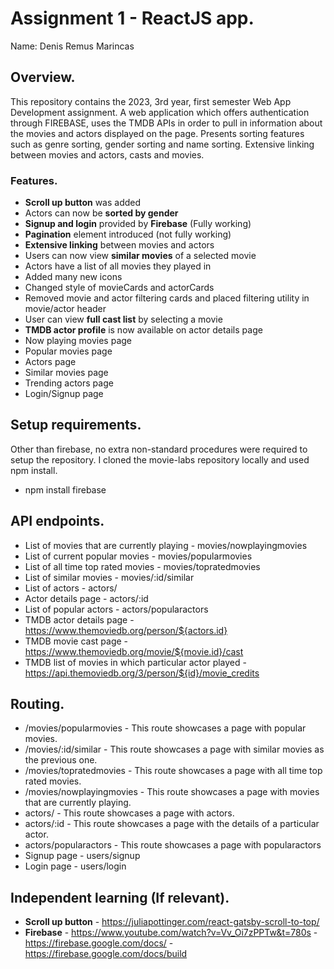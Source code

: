 # Assignment 1 - ReactJS app.

Name: Denis Remus Marincas

## Overview.

This repository contains the 2023, 3rd year, first semester Web App Development assignment. A web application which offers authentication through FIREBASE, uses the TMDB APIs in order to pull in information about the movies and actors displayed on the page. Presents sorting features such as genre sorting, gender sorting and name sorting. Extensive linking between movies and actors, casts and movies.

### Features.

+ __Scroll up button__ was added
+ Actors can now be __sorted by gender__
+ __Signup and login__ provided by __Firebase__ (Fully working)
+ __Pagination__ element introduced (not fully working)
+ __Extensive linking__ between movies and actors
+ Users can now view __similar movies__ of a selected movie
+ Actors have a list of all movies they played in
+ Added many new icons
+ Changed style of movieCards and actorCards
+ Removed movie and actor filtering cards and placed filtering utility in movie/actor header
+ User can view __full cast list__ by selecting a movie
+ __TMDB actor profile__ is now available on actor details page
+ Now playing movies page
+ Popular movies page
+ Actors page
+ Similar movies page
+ Trending actors page
+ Login/Signup page 

## Setup requirements.

Other than firebase, no extra non-standard procedures were required to setup the repository. I cloned the movie-labs repository locally and used npm install.
+ npm install firebase

## API endpoints.

+ List of movies that are currently playing - movies/nowplayingmovies 
+ List of current popular movies - movies/popularmovies
+ List of all time top rated movies - movies/topratedmovies
+ List of similar movies - movies/:id/similar
+ List of actors - actors/
+ Actor details page - actors/:id
+ List of popular actors - actors/popularactors
+ TMDB actor details page - https://www.themoviedb.org/person/${actors.id}
+ TMDB movie cast page - https://www.themoviedb.org/movie/${movie.id}/cast
+ TMDB list of movies in which particular actor played - https://api.themoviedb.org/3/person/${id}/movie_credits

## Routing.

+ /movies/popularmovies - This route showcases a page with popular movies.
+ /movies/:id/similar - This route showcases a page with similar movies as the previous one.
+ /movies/topratedmovies - This route showcases a page with all time top rated movies.
+ /movies/nowplayingmovies - This route showcases a page with movies that are currently playing.
+ actors/ - This route showcases a page with actors.
+ actors/:id - This route showcases a page with the details of a particular actor.
+ actors/popularactors - This route showcases a page with popularactors 
+ Signup page - users/signup
+ Login page - users/login

## Independent learning (If relevant).

+ __Scroll up button__ - https://juliapottinger.com/react-gatsby-scroll-to-top/
+ __Firebase__ - https://www.youtube.com/watch?v=Vv_Oi7zPPTw&t=780s
               - https://firebase.google.com/docs/
               - https://firebase.google.com/docs/build